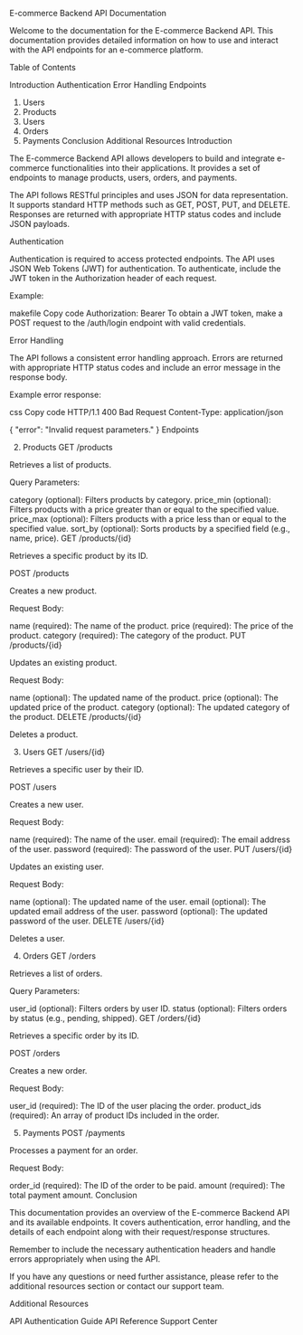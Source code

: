E-commerce Backend API Documentation

Welcome to the documentation for the E-commerce Backend API. This documentation provides detailed information on how to use and interact with the API endpoints for an e-commerce platform.

Table of Contents

Introduction
Authentication
Error Handling
Endpoints

1. Users
2. Products
3. Users
4. Orders
5. Payments
   Conclusion
   Additional Resources
   Introduction

The E-commerce Backend API allows developers to build and integrate e-commerce functionalities into their applications. It provides a set of endpoints to manage products, users, orders, and payments.

The API follows RESTful principles and uses JSON for data representation. It supports standard HTTP methods such as GET, POST, PUT, and DELETE. Responses are returned with appropriate HTTP status codes and include JSON payloads.

Authentication

Authentication is required to access protected endpoints. The API uses JSON Web Tokens (JWT) for authentication. To authenticate, include the JWT token in the Authorization header of each request.

Example:

makefile
Copy code
Authorization: Bearer <JWT token>
To obtain a JWT token, make a POST request to the /auth/login endpoint with valid credentials.

Error Handling

The API follows a consistent error handling approach. Errors are returned with appropriate HTTP status codes and include an error message in the response body.

Example error response:

css
Copy code
HTTP/1.1 400 Bad Request
Content-Type: application/json

{
"error": "Invalid request parameters."
}
Endpoints

2. Products
   GET /products

Retrieves a list of products.

Query Parameters:

category (optional): Filters products by category.
price_min (optional): Filters products with a price greater than or equal to the specified value.
price_max (optional): Filters products with a price less than or equal to the specified value.
sort_by (optional): Sorts products by a specified field (e.g., name, price).
GET /products/{id}

Retrieves a specific product by its ID.

POST /products

Creates a new product.

Request Body:

name (required): The name of the product.
price (required): The price of the product.
category (required): The category of the product.
PUT /products/{id}

Updates an existing product.

Request Body:

name (optional): The updated name of the product.
price (optional): The updated price of the product.
category (optional): The updated category of the product.
DELETE /products/{id}

Deletes a product.

3. Users
   GET /users/{id}

Retrieves a specific user by their ID.

POST /users

Creates a new user.

Request Body:

name (required): The name of the user.
email (required): The email address of the user.
password (required): The password of the user.
PUT /users/{id}

Updates an existing user.

Request Body:

name (optional): The updated name of the user.
email (optional): The updated email address of the user.
password (optional): The updated password of the user.
DELETE /users/{id}

Deletes a user.

4. Orders
   GET /orders

Retrieves a list of orders.

Query Parameters:

user_id (optional): Filters orders by user ID.
status (optional): Filters orders by status (e.g., pending, shipped).
GET /orders/{id}

Retrieves a specific order by its ID.

POST /orders

Creates a new order.

Request Body:

user_id (required): The ID of the user placing the order.
product_ids (required): An array of product IDs included in the order.

5. Payments
   POST /payments

Processes a payment for an order.

Request Body:

order_id (required): The ID of the order to be paid.
amount (required): The total payment amount.
Conclusion

This documentation provides an overview of the E-commerce Backend API and its available endpoints. It covers authentication, error handling, and the details of each endpoint along with their request/response structures.

Remember to include the necessary authentication headers and handle errors appropriately when using the API.

If you have any questions or need further assistance, please refer to the additional resources section or contact our support team.

Additional Resources

API Authentication Guide
API Reference
Support Center

